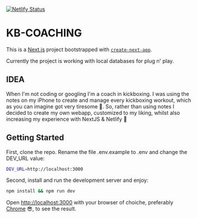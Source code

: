 [![Netlify Status](https://api.netlify.com/api/v1/badges/58f16a0a-15da-4d0b-a2c4-b1bdf389474a/deploy-status)](https://app.netlify.com/sites/kb-coach/deploys)

# KB-COACHING

This is a [Next.js](https://nextjs.org/) project bootstrapped with [`create-next-app`](https://github.com/vercel/next.js/tree/canary/packages/create-next-app).

Currently the project is working with local databases for plug n' play.

## IDEA

When I'm not coding or googling I'm a coach in kickboxing. I was using the notes on my iPhone to create and manage every kickboxing workout, which as you can imagine got very tiresome :nauseated_face:. So, rather than using notes I decided to create my own webapp, customized to my liking, whilst also increasing my experience with NextJS & Netlify :smiling_face_with_three_hearts:

## Getting Started

First, clone the repo. Rename the file .env.example to .env and change the DEV_URL value:
```bash
DEV_URL=http://localhost:3000
```

Second, install and run the development server and enjoy:

```bash
npm install && npm run dev
```

Open [http://localhost:3000](http://localhost:3000) with your browser of choiche, preferably [Chrome](https://www.google.com/chrome/) :sunglasses:, to see the result.
